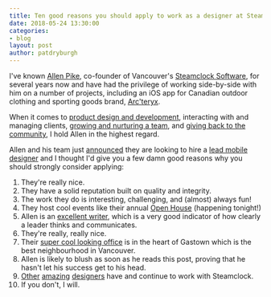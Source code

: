 ```yaml
---
title: Ten good reasons you should apply to work as a designer at Steamclock
date: 2018-05-24 13:30:00
categories:
- blog
layout: post
author: patdryburgh
---
```


I've known [Allen Pike][ap], co-founder of Vancouver's [Steamclock Software][steamclock], for several years now and have had the privilege of working side-by-side with him on a number of projects, including an iOS app for Canadian outdoor clothing and sporting goods brand, [Arc'teryx][mcr].

When it comes to [product design and development][services], interacting with and managing clients, [growing and nurturing a team][team], and [giving back to the community][xcoders], I hold Allen in the highest regard.

Allen and his team just [announced][tweet] they are looking to hire a [lead mobile designer][job] and I thought I'd give you a few damn good reasons why you should strongly consider applying:

1. They're really nice.
2. They have a solid reputation built on quality and integrity.
3. The work they do is interesting, challenging, and (almost) always fun!
4. They host cool events like their annual [Open House][house] (happening tonight!)
5. Allen is an [excellent writer][blog], which is a very good indicator of how clearly a leader thinks and communicates.
6. They're really, really nice.
7. Their [super cool looking office][office] is in the heart of Gastown which is the best neighbourhood in Vancouver.
8. Allen is likely to blush as soon as he reads this post, proving that he hasn't let his success get to his head.
9. [Other][erica] [amazing][jaycee] [designers][rach] have and continue to work with Steamclock.
10. If you don't, I will.

[steamclock]: http://steamclock.com
[ap]: http://allenpike.com
[mcr]: https://www.steamclock.com/blog/2017/04/reports-from-the-mountain/
[services]: https://www.steamclock.com/services/
[team]: https://www.steamclock.com/about/
[xcoders]: https://www.steamclock.com/blog/2018/05/vancouver-xcoders-meetup/
[tweet]: https://twitter.com/apike/status/999704662499475456
[job]: https://www.steamclock.com/about/app-design-job.html
[house]: https://twitter.com/steamclocksw/status/999069726658588673
[blog]: https://www.allenpike.com/archive/
[office]: https://www.steamclock.com/blog/2017/03/how-to-decorate-an-office/
[erica]: https://twitter.com/ehyleong
[jaycee]: http://jayceeday.com
[rach]: http://rachteo.com